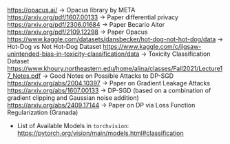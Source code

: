 https://opacus.ai/ -> Opacus library by META
https://arxiv.org/pdf/1607.00133 -> Paper differential privacy
https://arxiv.org/pdf/2306.01684 -> Paper Becario Aitor
https://arxiv.org/pdf/2109.12298 -> Paper Opacus
https://www.kaggle.com/datasets/dansbecker/hot-dog-not-hot-dog/data -> Hot-Dog vs Not Hot-Dog Dataset
https://www.kaggle.com/c/jigsaw-unintended-bias-in-toxicity-classification/data -> Toxicity Classification Dataset
https://www.khoury.northeastern.edu/home/alina/classes/Fall2021/Lecture17_Notes.pdf -> Good Notes on Possible Attacks to DP-SGD
https://arxiv.org/abs/2004.10397 -> Paper on Gradient Leakage Attacks
https://arxiv.org/abs/1607.00133 -> DP-SGD (based on a combination of gradient clipping and Gaussian noise addition)
https://arxiv.org/abs/2409.17144 -> Paper on DP via Loss Function Regularization (Granada)

- List of Available Models in `torchvision`: https://pytorch.org/vision/main/models.html#classification
